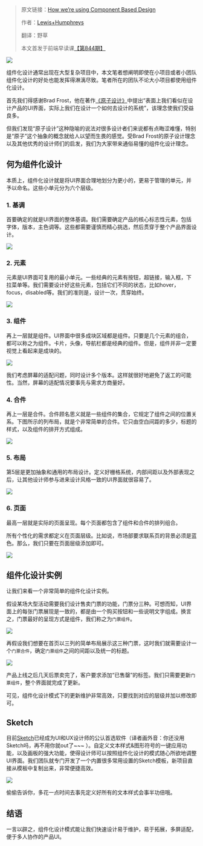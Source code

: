 > 原文链接：[How we’re using Component Based Design](https://medium.com/@lewisplushumphreys/how-were-using-component-based-design-5f9e3176babb#.k749c435l) 
> 
> 作者：[Lewis+Humphreys](https://medium.com/@lewisplushumphreys)
>
> 翻译：野草 
>
> 本文首发于前端早读课[【第844期】](https://mp.weixin.qq.com/s?__biz=MjM5MTA1MjAxMQ==&mid=2651225652&idx=1&sn=eabfd30301837044662868383b8e9d81&chksm=bd49a7b08a3e2ea6bf3f4a112d38be4888978b38631c0a8c0a6c63d662b8e41182a1ea45ab02&scene=21#wechat_redirect)

![]( https://cdn-images-1.medium.com/max/1500/1*QddpkVU6DTA986YrLzxaow.png)

组件化设计通常出现在大型复杂项目中，本文笔者想阐明即使在小项目或者小团队组件化设计的好处也能发挥得淋漓尽致。笔者所在的团队不论大小项目都使用组件化设计。

首先我们得感谢Brad Frost，他在著作[《原子设计》]( http://atomicdesign.bradfrost.com/)中提出“表面上我们看似在设计产品的UI界面，实际上我们在设计一个如何去设计的系统”，该理念使我们受益良多。

但我们发现“原子设计”这种隐喻的说法对很多设计者们来说都有点晦涩难懂，特别是“原子”这个抽象的概念就给人以望而生畏的感觉。受Brad Frost的原子设计理念以及其他优秀的设计师们的启发，我们为大家带来通俗易懂的组件化设计理念。

## 何为组件化设计

本质上，组件化设计就是将UI界面合理地划分为更小的，更易于管理的单元，并予以命名。这些小单元分为六个层级。 

### 1. 基调

首要确定的就是UI界面的整体基调。我们需要确定产品的核心标志性元素，包括字体，版本，主色调等。这些都需要谨慎而精心挑选，然后贯穿于整个产品界面设计。

![]( https://cdn-images-1.medium.com/max/750/1*ZS6dVifI8bRs1PhFL8a1Tg.png)


### 2. 元素

元素是UI界面可复用的最小单元。一些经典的元素有按钮，超链接，输入框，下拉菜单等。我们需要设计好这些元素，包括它们不同的状态，比如hover，focus，disabled等。我们的准则是，设计一次，贯穿始终。

![]( https://cdn-images-1.medium.com/max/750/1*KnoBW4w_RCBEwAvzG800TQ.png)

### 3. 组件

再上一层就是组件。UI界面中很多成块区域都是组件。只要是几个元素的组合，都可以称之为组件。卡片，头像，导航栏都是经典的组件。但是，组件并非一定要视觉上看起来是成块的。

![]( https://cdn-images-1.medium.com/max/750/1*iDRvbuMgs9j2OQ_MADU6sw.png)

我们考虑屏幕的适配问题，同时设计多个版本。这样就很好地避免了返工的可能性。当然，屏幕的适配情况要事先与需求方商量好。

### 4. 合件

再上一层是合件。合件顾名思义就是一些组件的集合，它规定了组件之间的位置关系。下图所示的列布局，就是个非常简单的合件。它只由空白间距的多少，标题的样式，以及组件的排开方式组成。

![]( https://cdn-images-1.medium.com/max/750/1*4Hc7Cd6ksSXKe5vzAzVrQw.png)

### 5. 布局

第5层是更加抽象和通用的布局设计。定义好栅格系统，内部间距以及外部表现之后，让其他设计师参与进来设计风格一致的UI界面就很容易了。 

![]( https://cdn-images-1.medium.com/max/750/1*vL3mknPTPbBUThj-nhrwIw.png)

### 6. 页面

最高一层就是实际的页面呈现。每个页面都包含了组件和合件的排列组合。

所有个性化的需求都定义在页面层级。比如说，市场部要求联系页的背景必须是蓝色。那么，我们只要在页面层级添加即可。

![]( https://cdn-images-1.medium.com/max/750/1*tQAbsQmbLY7RAL1tBBPIfg.png)

## 组件化设计实例

让我们来看一个非常简单的组件化设计实例。

假设某场大型活动需要我们设计售卖门票的功能，门票分三种。可想而知，UI界面上的每张门票展现是一致的，都是由一个购买按钮和一些说明文字组成。换言之，门票最好的呈现方式是组件，我们称之为`门票组件`。 

![]( https://cdn-images-1.medium.com/max/750/1*RS0Q5A8qa8GnjcPqpBg4oA.png)

再假设我们想要在首页以三列的简单布局展示这三种门票，这时我们就需要设计一个`门票合件`，确定`门票组件`之间的间距以及统一的标题。

![]( https://cdn-images-1.medium.com/max/750/1*54sPeC4dOjdLWdHlnVG1fQ.png)

产品上线之后几天后票卖完了，客户要求添加“已售罄”的标签。我们只需要更新`门票组件`，整个界面就完成了更新。

可见，组件化设计模式下的更新维护非常高效，只要找到对应的层级并加以修改即可。

## Sketch

目前[Sketch](https://www.sketchapp.com/)已经成为UI和UX设计师的公认首选软件（译者画外音：你还没用Sketch吗，再不用你就out了~~~ ）。自定义文本样式&图形符号的一键应用功能，以及画板的强大功能，使得设计师可以按照组件化设计的模式随心所欲地调整UI界面。我们团队就专门开发了一个内置很多常用设置的Sketch模板，新项目直接从模板中复制出来，非常便捷高效。

![](https://cdn-images-1.medium.com/max/1000/1*77SqMm7XmH8gvLswYeOgBQ.png)

偷偷告诉你，多花一点时间去事先定义好所有的文本样式会事半功倍哦。

## 结语

一言以辟之，组件化设计模式能让我们快速设计易于维护，易于拓展，多屏适配，便于多人协作的产品UI。
 
